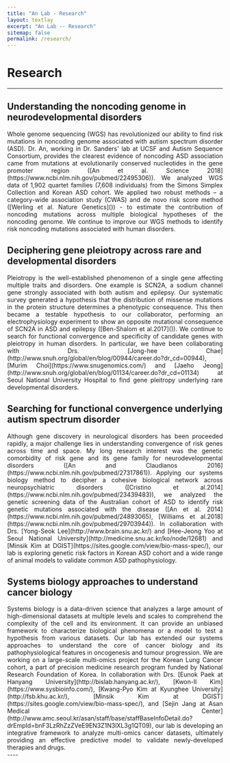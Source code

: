 ```yaml
---
title: "An Lab - Research"
layout: textlay
excerpt: "An Lab -- Research"
sitemap: false
permalink: /research/
---
```


# Research

---

## Understanding the noncoding genome in neurodevelopmental disorders
<div style="text-align: justify">
Whole genome sequencing (WGS) has revolutionized our ability to find risk mutations in noncoding genome associated with autism spectrum disorder (ASD). Dr. An, working in Dr. Sanders' lab at UCSF and Autism Sequence Consortium, provides the clearest evidence of noncoding ASD association came from mutations at evolutionarily conserved nucleotides in the gene promoter region ([An et al. Science 2018](https://www.ncbi.nlm.nih.gov/pubmed/22495306)). We analyzed WGS data of 1,902 quartet families (7,608 individuals) from the Simons Simplex Collection and Korean ASD cohort. We applied two robust methods – a category-wide association study (CWAS) and de novo risk score method ([Werling et al. Nature Genetics]()) - to estimate the contribution of noncoding mutations across multiple biological hypotheses of the noncoding genome. We continue to improve our WGS methods to identify risk noncoding mutations associated with human disorders.
</div>

## Deciphering gene pleiotropy across rare and developmental disorders
<div style="text-align: justify">
Pleiotropy is the well-established phenomenon of a single gene affecting multiple traits and disorders. One example is SCN2A, a sodium channel gene strongly associated with both autism and epilepsy. Our systematic survey generated a hypothesis that the distribution of missense mutations in the protein structure determines a phenotypic consequence. This then became a testable hypothesis to our collaborator, performing an electrophysiology experiment to show an opposite mutational consequence of SCN2A in ASD and epilepsy ([Ben-Shalom et al.2017]()). We continue to search for functional convergence and specificity of candidate genes with pleiotropy in human disorders. In particular, we have been collaborating with Drs. [Jong-hee Chae](http://www.snuh.org/global/en/blog/00944/career.do?dr_cd=00944), [Murim Choi](https://www.snugenomics.com/) and [Jaeho Jeong](http://www.snuh.org/global/en/blog/01134/career.do?dr_cd=01134) at Seoul National University Hospital to find gene pleitropy underlying rare developmental disorders. 
</div>

## Searching for functional convergence underlying autism spectrum disorder
<div style="text-align: justify">
Although gene discovery in neurological disorders has been proceeded rapidly, a major challenge lies in understanding convergence of risk genes across time and space. My long research interest was the genetic comorbidity of risk gene and its gene family for neurodevelopmental disorders ([An and Claudianos 2016](https://www.ncbi.nlm.nih.gov/pubmed/27317861)). Applying our systems biology method to decipher a cohesive biological network across neuropsychiatric disorders ([Cristino et al.2014](https://www.ncbi.nlm.nih.gov/pubmed/23439483)), we analyzed the genetic screening data of the Australian cohort of ASD to identify risk genetic mutations associated with the disease ([An et al. 2014](https://www.ncbi.nlm.nih.gov/pubmed/24893065), [Williams et al.2018](https://www.ncbi.nlm.nih.gov/pubmed/29703944)). In collaboration with Drs. [Yong-Seok Lee](http://www.brain.snu.ac.kr/) and [Hee-Jeong Yoo at Seoul National University](http://medicine.snu.ac.kr/ko/node/12681) and [Minsik Kim at DGIST](https://sites.google.com/view/bio-mass-spec/), our lab is exploring genetic risk factors in Korean ASD cohort and a wide range of animal models to validate common ASD pathophysiology. 
</div>


## Systems biology approaches to understand cancer biology
<div style="text-align: justify">
Systems biology is a data-driven science that analyzes a large amount of high-dimensional datasets at multiple levels and scales to comprehend the complexity of the cell and its environment. It can provide an unbiased framework to characterize biological phenomena or a model to test a hypothesis from various datasets. Our lab has extended our systems approaches to understand the core of cancer biology and its pathophysiological features in oncogenesis and tumour progression. We are working on a large-scale multi-omics project for the Korean Lung Cancer cohort, a part of precision medicine research program funded by National Research Foundation of Korea. In collaboration with Drs. [Eunok Paek at Hanyang University](http://bislab.hanyang.ac.kr/), [Kwon-Il Kim](https://www.sysbioinfo.com/), [Kwang-Pyo Kim at Kyunghee University](http://fsb.khu.ac.kr/), [Minsik Kim at DGIST](https://sites.google.com/view/bio-mass-spec/), and [Sejin Jang at Asan Medical Center](http://www.amc.seoul.kr/asan/staff/base/staffBaseInfoDetail.do?drEmpId=bnF3LzRhZzZVeE9EN3Z1N3lXL3g1QT09), our lab is developing an integrative framework to analyze multi-omics cancer datasets, ultimately providing an effective predictive model to validate newly-developed therapies and drugs. 
</div>
----
